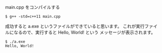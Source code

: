 main.cpp をコンパイルする

```
$ g++ -std=c++11 main.cpp
```

成功すると a.exe というファイルができていると思います。 これが実行ファイルになるので、実行すると Hello, World! という メッセージが表示されます。

```
$ ./a.exe
Hello, World!
```